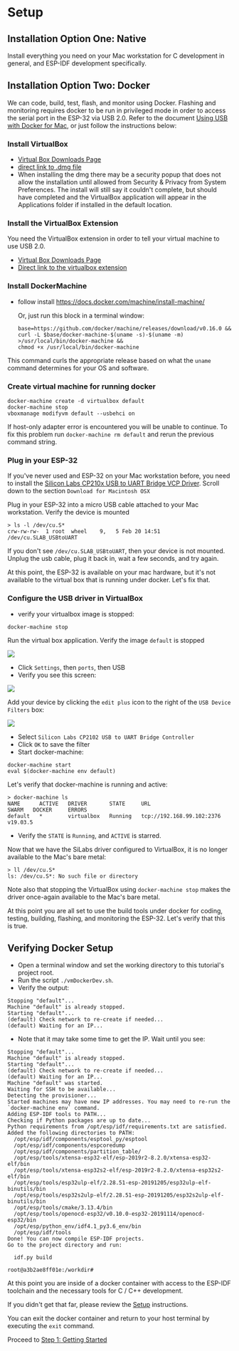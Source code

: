 
# Setup

## Installation Option One: Native

Install everything you need on your Mac workstation for C development in general, and ESP-IDF development specifically.

## Installation Option Two: Docker

We can code, build, test, flash, and monitor using Docker.  Flashing and monitoring requires docker to be run in privileged mode in order to access the serial port in the ESP-32 via USB 2.0.  Refer to the document [Using USB with Docker for Mac](https://dev.to/rubberduck/using-usb-with-docker-for-mac-3fdd), or just follow the instructions below:

### Install VirtualBox
- [Virtual Box Downloads Page](https://www.virtualbox.org/wiki/Downloads)
- [direct link to .dmg file](https://download.virtualbox.org/virtualbox/6.1.4/VirtualBox-6.1.4-136177-OSX.dmg)
- When installing the dmg there may be a security popup that does not allow the installation until allowed from Security & Privacy from System Preferences. The install will still say it couldn't complete, but should have completed and the VirtualBox application will appear in the Applications folder if installed in the default location.

### Install the VirtualBox Extension
You need the VirtualBox extension in order to tell your virtual machine to use USB 2.0.

- [Virtual Box Downloads Page](https://www.virtualbox.org/wiki/Downloads)
- [Direct link to the virtualbox extension](https://download.virtualbox.org/virtualbox/6.1.4/Oracle_VM_VirtualBox_Extension_Pack-6.1.4.vbox-extpack)

### Install DockerMachine
- follow install https://docs.docker.com/machine/install-machine/
  
  Or, just run this block in a terminal window:
  
  ```
  base=https://github.com/docker/machine/releases/download/v0.16.0 &&
  curl -L $base/docker-machine-$(uname -s)-$(uname -m) >/usr/local/bin/docker-machine &&
  chmod +x /usr/local/bin/docker-machine
  ```
This command curls the appropriate release based on what the `uname` command determines for your OS and software.
### Create virtual machine for running docker

```
docker-machine create -d virtualbox default
docker-machine stop
vboxmanage modifyvm default --usbehci on
```

If host-only adapter error is encountered you will be unable to continue. To fix this problem run `docker-machine rm default` and rerun the previous command string.

### Plug in your ESP-32

If you've never used and ESP-32 on your Mac workstation before, you need to install the [Silicon Labs CP210x USB to UART Bridge VCP Driver](https://www.silabs.com/products/development-tools/software/usb-to-uart-bridge-vcp-drivers).  Scroll down to the section `Download for Macintosh OSX`

Plug in your ESP-32 into a micro USB cable attached to your Mac workstation.  Verify the device is mounted

```
> ls -l /dev/cu.S*
crw-rw-rw-  1 root  wheel    9,   5 Feb 20 14:51 /dev/cu.SLAB_USBtoUART
```

If you don't see `/dev/cu.SLAB_USBtoUART`, then your device is not mounted.  Unplug the usb cable, plug it back in, wait a few seconds, and try again.

At this point, the ESP-32 is available on your mac hardware, but it's not available to the virtual box that is running under docker.  Let's fix that.

### Configure the USB driver in VirtualBox

 - verify your virtualbox image is stopped:
 
 ```
 docker-machine stop
 ```
 
 Run the virtual box application.  Verify the image `default` is stopped
 
![](media/vboxStopped.png)
 
- Click `Settings`, then `ports`, then USB
- Verify you see this screen:

![](media/configureUsb.png)

Add your device by clicking the `edit plus` icon to the right of the `USB Device Filters` box:

![](media/selectSiLab.png)

- Select `Silicon Labs CP2102 USB to UART Bridge Controller`
- Click `OK` to save the filter
- Start docker-machine:

```
docker-machine start
eval $(docker-machine env default)
```

Let's verify that docker-machine is running and active:

```
> docker-machine ls
NAME      ACTIVE   DRIVER       STATE     URL                         SWARM   DOCKER     ERRORS
default   *        virtualbox   Running   tcp://192.168.99.102:2376           v19.03.5   
```

- Verify the `STATE` is `Running`, and `ACTIVE` is starred.

Now that we have the SiLabs driver configured to VirtualBox, it is no longer available to the Mac's bare metal:

```
> ll /dev/cu.S*
ls: /dev/cu.S*: No such file or directory
```

Note also that stopping the VirtualBox using `docker-machine stop` makes the driver once-again available to the Mac's bare metal.

At this point you are all set to use the build tools under docker for coding, testing, building, flashing, and monitoring the ESP-32.  Let's verify that this is true.

## Verifying Docker Setup

- Open a terminal window and set the working directory to this tutorial's project root.
- Run the script `./vmDockerDev.sh`.
- Verify the output:
```
Stopping "default"...
Machine "default" is already stopped.
Starting "default"...
(default) Check network to re-create if needed...
(default) Waiting for an IP...
```
- Note that it may take some time to get the IP.  Wait until you see:

```
Stopping "default"...
Machine "default" is already stopped.
Starting "default"...
(default) Check network to re-create if needed...
(default) Waiting for an IP...
Machine "default" was started.
Waiting for SSH to be available...
Detecting the provisioner...
Started machines may have new IP addresses. You may need to re-run the `docker-machine env` command.
Adding ESP-IDF tools to PATH...
Checking if Python packages are up to date...
Python requirements from /opt/esp/idf/requirements.txt are satisfied.
Added the following directories to PATH:
  /opt/esp/idf/components/esptool_py/esptool
  /opt/esp/idf/components/espcoredump
  /opt/esp/idf/components/partition_table/
  /opt/esp/tools/xtensa-esp32-elf/esp-2019r2-8.2.0/xtensa-esp32-elf/bin
  /opt/esp/tools/xtensa-esp32s2-elf/esp-2019r2-8.2.0/xtensa-esp32s2-elf/bin
  /opt/esp/tools/esp32ulp-elf/2.28.51-esp-20191205/esp32ulp-elf-binutils/bin
  /opt/esp/tools/esp32s2ulp-elf/2.28.51-esp-20191205/esp32s2ulp-elf-binutils/bin
  /opt/esp/tools/cmake/3.13.4/bin
  /opt/esp/tools/openocd-esp32/v0.10.0-esp32-20191114/openocd-esp32/bin
  /opt/esp/python_env/idf4.1_py3.6_env/bin
  /opt/esp/idf/tools
Done! You can now compile ESP-IDF projects.
Go to the project directory and run:

  idf.py build

root@a3b2ae8ff01e:/workdir# 
```

At this point you are inside of a docker container with access to the ESP-IDF toolchain and the necessary tools for C / C++ development.

If you didn't get that far, please review the [Setup](../step-0-setup/README.md) instructions.

You can exit the docker container and return to your host terminal by executing the `exit` command.

Proceed to [Step 1:  Getting Started](../step-1-getting-started/step%20one.md)
